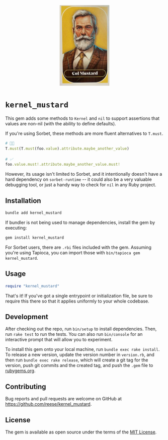 <div align="center">
  <img alt="Prism Ruby parser" height="256px" src="https://github.com/reese/kernel_mustard/blob/main/assets/colonel-mustard.jpeg?raw=true">
</div>

# `kernel_mustard`

This gem adds some methods to `Kernel` and `nil` to support assertions that values are non-nil (with the ability to define defaults).

If you're using Sorbet, these methods are more fluent alternatives to `T.must`.

```ruby
# 😵‍💫
T.must(T.must(foo.value).attribute.maybe_another_value)

# ✅
foo.value.must!.attribute.maybe_another_value.must!
```

However, its usage isn't limited to Sorbet, and it intentionally doesn't have a hard dependency on `sorbet-runtime` -- it could also be a very valuable debugging tool, or just a handy way to check for `nil` in any Ruby project.

## Installation

```bash
bundle add kernel_mustard
```

If bundler is not being used to manage dependencies, install the gem by executing:

```bash
gem install kernel_mustard
```

For Sorbet users, there are `.rbi` files included with the gem. Assuming you're using Tapioca, you can import those with `bin/tapioca gem kernel_mustard`.

## Usage

```ruby
require "kernel_mustard"
```

That's it! If you've got a single entrypoint or initialization file, be sure to require this there so that it applies uniformly to your whole codebase.

## Development

After checking out the repo, run `bin/setup` to install dependencies. Then, run `rake test` to run the tests. You can also run `bin/console` for an interactive prompt that will allow you to experiment.

To install this gem onto your local machine, run `bundle exec rake install`. To release a new version, update the version number in `version.rb`, and then run `bundle exec rake release`, which will create a git tag for the version, push git commits and the created tag, and push the `.gem` file to [rubygems.org](https://rubygems.org).

## Contributing

Bug reports and pull requests are welcome on GitHub at https://github.com/reese/kernel_mustard.

## License

The gem is available as open source under the terms of the [MIT License](https://opensource.org/licenses/MIT).
